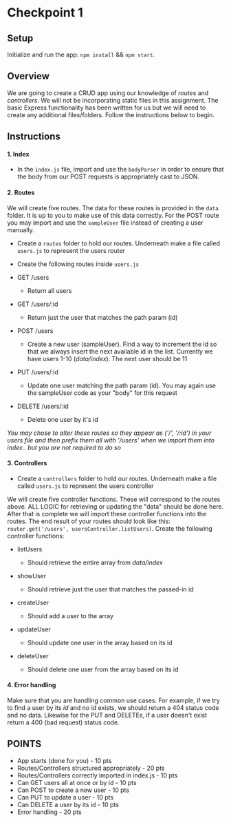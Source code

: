 # Checkpoint 1

## Setup

Initialize and run the app: `npm install` && `npm start`.

## Overview

We are going to create a CRUD app using our knowledge of _routes_ and _controllers_. We will not be incorporating static files in this assignment. The basic Express functionality has been written for us but we will need to create any additional files/folders. Follow the instructions below to begin.

## Instructions

#### 1. Index

- In the `index.js` file, import and use the `bodyParser` in order to ensure that the body from our POST requests is appropriately cast to JSON.

#### 2. Routes

We will create five routes. The data for these routes is provided in the `data` folder. It is up to you to make use of this data correctly. For the POST route you may import and use the `sampleUser` file instead of creating a user manually.

- Create a `routes` folder to hold our routes. Underneath make a file called `users.js` to represent the users router

- Create the following routes inside `users.js`

- GET /users

  - Return all users

- GET /users/:id

  - Return just the user that matches the path param (id)

- POST /users

  - Create a new user (sampleUser). Find a way to increment the id so that we always insert the next available id in the list. Currently we have users 1-10 (_data/index_). The next user should be 11

- PUT /users/:id

  - Update one user matching the path param (id). You may again use the sampleUser code as your "body" for this request

- DELETE /users/:id
  - Delete one user by it's id

_You may chose to alter these routes so they appear as ('/', '/:id') in your users file and then prefix them all with '/users' when we import them into index.. but you are not required to do so_

#### 3. Controllers

- Create a `controllers` folder to hold our routes. Underneath make a file called `users.js` to represent the users controller

We will create five controller functions. These will correspond to the routes above. ALL LOGIC for retrieving or updating the "data" should be done here. After that is complete we will import these controller functions into the routes. The end result of your routes should look like this: `router.get('/users', usersController.listUsers)`. Create the following controller functions:

- listUsers

  - Should retrieve the entire array from _data/index_

- showUser

  - Should retrieve just the user that matches the passed-in id

- createUser

  - Should add a user to the array

- updateUser

  - Should update one user in the array based on its id

- deleteUser
  - Should delete one user from the array based on its id

#### 4. Error handling

Make sure that you are handling common use cases. For example, if we try to find a user by its _id_ and no id exists, we should return a 404 status code and no data. Likewise for the PUT and DELETEs, if a user doesn't exist return a 400 (bad request) status code.

## POINTS

- App starts (done for you) - 10 pts
- Routes/Controllers structured appropriately - 20 pts
- Routes/Controllers correctly imported in index.js - 10 pts
- Can GET users all at once or by id - 10 pts
- Can POST to create a new user - 10 pts
- Can PUT to update a user - 10 pts
- Can DELETE a user by its id - 10 pts
- Error handling - 20 pts
